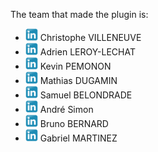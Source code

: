 The team that made the plugin is:

- [![](docs/screenshots/other/linkedin.png)](https://www.linkedin.com/in/christophe-villeneuve-3a68743) Christophe VILLENEUVE
- [![](docs/screenshots/other/linkedin.png)](https://www.linkedin.com/in/adrien-leroy-lechat-391028175) Adrien LEROY-LECHAT
- [![](docs/screenshots/other/linkedin.png)](https://www.linkedin.com/in/kevin-pemonon) Kevin PEMONON
- [![](docs/screenshots/other/linkedin.png)](https://www.linkedin.com/in/mathias-dugamin-27ab23170) Mathias DUGAMIN
- [![](docs/screenshots/other/linkedin.png)](https://www.linkedin.com/in/samuelbelondrade) Samuel BELONDRADE
- [![](docs/screenshots/other/linkedin.png)](https://www.linkedin.com/in/andre-simon-9701a7130/) André Simon
- [![](docs/screenshots/other/linkedin.png)](https://www.linkedin.com/in/bruno-bernard-2a7543110/) Bruno BERNARD
- [![](docs/screenshots/other/linkedin.png)](https://www.linkedin.com/in/gabriel-martinez-002025142/) Gabriel MARTINEZ
